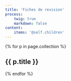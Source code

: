 ```yaml
---
title: 'Fiches de revision'
process:
    twig: true
    markdown: false
content:
    items: '@self.children'
---
```


{% for p in page.collection %}
<h2>{{ p.title }}</h2>
{% endfor %}